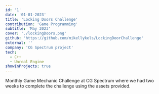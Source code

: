 ```yaml
---
id: '1'
date: '01-01-2023'
title: 'Locking Doors Challenge'
contribution: 'Game Programming'
subtitle: 'May 2023'
cover: './lockingDoors.png'
github: 'https://github.com/mikellykels/LockingDoorChallenge'
external: ''
company: 'CG Spectrum project'
tech:
  - C++
  - Unreal Engine
showInProjects: true
---
```


Monthly Game Mechanic Challenge at CG Spectrum where we had two weeks to complete the challenge using the assets provided.
